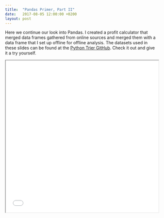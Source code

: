 ```yaml
---
title:  "Pandas Primer, Part II"
date:   2017-08-05 12:00:00 +0200
layout: post
---
```


Here we continue our look into Pandas. I created a profit calculator that merged data frames gathered from online sources
and merged them with a data frame that I set up offline for offline analysis. The datasets used in these slides can be
found at the [Python Trier GitHub](https://github.com/PythonTrier/DataSets). Check it out and give it a try yourself. 

<iframe src="/slides/Pandas2.html" width="100%" height="500"></iframe>